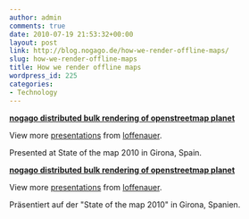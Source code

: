 ```yaml
---
author: admin
comments: true
date: 2010-07-19 21:53:32+00:00
layout: post
link: http://blog.nogago.de/how-we-render-offline-maps/
slug: how-we-render-offline-maps
title: How we render offline maps
wordpress_id: 225
categories:
- Technology
---
```



**[nogago distributed bulk rendering of openstreetmap planet](http://www.slideshare.net/loffenauer/nogago-distributed-bulk-rendering)**


View more [presentations](http://www.slideshare.net/) from [loffenauer](http://www.slideshare.net/loffenauer).





Presented at State of the map 2010 in Girona, Spain.


**[nogago distributed bulk rendering of openstreetmap planet](http://www.slideshare.net/loffenauer/nogago-distributed-bulk-rendering)** 


View more [presentations](http://www.slideshare.net/) from [loffenauer](http://www.slideshare.net/loffenauer).





Präsentiert auf der "State of the map 2010" in Girona, Spanien.
